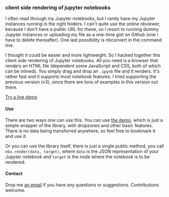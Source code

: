 ### client side rendering of jupyter notebooks

I often read through my Jupyter notebooks, but I rarely have my Jupyter instances running in the right folders. I can't quite use the online nbviewer, because I don't have a public URL for these, so I resort to running dummy Jupyter instances or uploading my file as a one-time gist on Github (one I have to delete thereafter). One last possibility is nbconvert in the command line.

I thought it could be easier and more lightweight. So I hacked together this client side rendering of Jupyter notebooks. All you need is a browser that renders an HTML file (dependent some JavaScript and CSS, both of which can be inlined). You simply drag and drop an `.ipynb` file and it renders. It's rather fast and it supports most notebook features. I tried supporting the previous version (v3), since there are tons of examples in this version out there.

[Try a live demo](https://kokes.github.io/nbviewer.js/viewer.html)

#### Use

There are two ways one can use this. You can use [the demo](https://kokes.github.io/nbviewer.js/viewer.html), which is just a simple wrapper of the library, with dropzones and other basic features. There is no data being transferred anywhere, so feel free to bookmark it and use it.

Or you can use the library itself, there is just a single public method, you call `nbv.render(data, target)`, where `data` is the JSON representation of your Jupyter notebook and `target` is the node where the notebook is to be rendered.

#### Contact

Drop me [an email](malto:ondrej.kokes@gmail.com) if you have any questions or suggestions. Contributions welcome.

